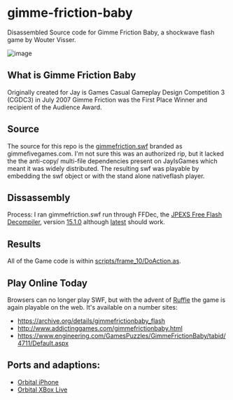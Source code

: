 # gimme-friction-baby

Disassembled Source code for Gimme Friction Baby,
a shockwave flash game by Wouter Visser.

![image](https://user-images.githubusercontent.com/145113/167768822-3be16b90-3506-4bcf-93da-1652de2c0b01.png)

## What is Gimme Friction Baby

Originally created for Jay is Games Casual Gameplay Design Competition 3 (CGDC3)
in July 2007 Gimme Friction was the First Place Winner and recipient of the Audience Award.

## Source

The source for this repo is the [gimmefriction.swf](gimmefriction.swf) branded as gimmefivegames.com.
I'm not sure this was an authorized rip, but it lacked the the anti-copy/
multi-file dependencies present on JayIsGames which meant it was widely distributed.
The resulting swf was playable by embedding the swf object or with the stand alone nativeflash player.

## Dissassembly

Process: I ran gimmefriction.swf run through FFDec, the
[JPEXS Free Flash Decompiler](https://github.com/jindrapetrik/jpexs-decompiler),
version [15.1.0](https://github.com/jindrapetrik/jpexs-decompiler/releases/tag/version15.1.0)
although [latest](https://github.com/jindrapetrik/jpexs-decompiler/releases/latest) should work.


## Results

All of the Game code is within [scripts/frame_10/DoAction.as](scripts/frame_10/DoAction.as).

## Play Online Today

Browsers can no longer play SWF, but with the advent of [Ruffle](https://github.com/ruffle-rs/ruffle)
the game is again playable on the web. It's available on a number sites:

* https://archive.org/details/gimmefrictionbaby_flash
* http://www.addictinggames.com/gimmefrictionbaby.html
* https://www.engineering.com/GamesPuzzles/GimmeFrictionBaby/tabid/4711/Default.aspx

## Ports and adaptions:

* [Orbital iPhone](https://apps.apple.com/us/app/orbital/id324012853)
* [Orbital XBox Live](https://www.microsoft.com/en-us/p/orbital/9wzdncrcx4bv?activetab=pivot:overviewtab)
